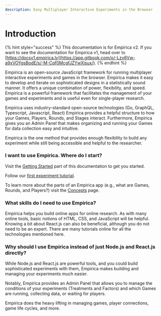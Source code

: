 ```yaml
---
description: Easy Multiplayer Interactive Experiments in the Browser
---
```


# Introduction

{% hint style="success" %}
This documentation is for Empirica v2. If you want to see the documentation for Empirica v1, head over to [https://docsv1.empirica.ly](https://app.gitbook.com/o/-Lzv6Vw-a9xVOYgsBodE/s/-M-Cqf0McgfJZYwXisux/).
{% endhint %}

Empirica is an open-source JavaScript framework for running multiplayer interactive experiments and games in the browser. Empirica makes it easy to develop and iterate on sophisticated designs in a statistically sound manner. It offers a unique combination of power, flexibility, and speed. Empirica is a powerful framework that facilitates the management of your games and experiments and is useful even for single-player research.

Empirica uses industry-standard open-source technologies (Go, GraphQL, Typescript, Javascript, React) Empirica provides a helpful structure to how your Games, Players, Rounds, and Stages interact. Furthermore, Empirica gives you an Admin Panel that makes organizing and running your Games for data collection easy and intuitive.

Empirica is the one method that provides enough flexibility to build any experiment while still being accessible and helpful to the researcher.

### I want to use Empirica. Where do I start?

Visit the [Getting Started](getting-started/setup/) part of this documentation to get you started.

Follow our [first experiment tutorial](guides/tutorial-your-first-experiment/your-first-experiment.md).

To learn more about the parts of an Empirica app (e.g., what are Games, Rounds, and Players?) visit the [Concepts](overview/concepts.md) page.

### What skills do I need to use Empirica?

Empirica helps you build online apps for online research. As with many online
tools, basic notions of HTML, CSS, and JavaScript will be helpful. Knowing a bit
about React.js can also be beneficial, although you do not need to be an
expert. There are many tutorials online for all the technologies mentioned here.

### Why should I use Empirica instead of just Node.js and React.js directly?

While Node.js and React.js are powerful tools, and you could build sophisticated
experiments with them, Empirica makes building and managing your experiments
much easier.

Notably, Empirica provides an Admin Panel that allows you to manage the
conditions of your experiments (Treatments and Factors) and which Games are
running, collecting data, or waiting for players.

Empirica does the heavy lifting in managing games, player connections, game life
cycles, and more.
